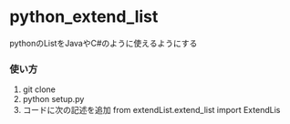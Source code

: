 # python_extend_list

pythonのListをJavaやC#のように使えるようにする

### 使い方
1. git clone
2. python setup.py
3. コードに次の記述を追加 from extendList.extend_list import ExtendLis
